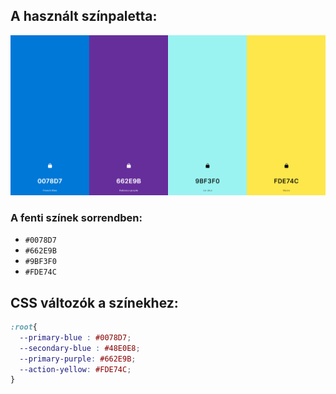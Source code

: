 ## A használt színpaletta:

![Color palette](/UI_design/src/colorpalette.png)

### A fenti színek sorrendben:

- `#0078D7`
- `#662E9B`
- `#9BF3F0`
- `#FDE74C`

## CSS változók a színekhez:

```css
:root{
  --primary-blue : #0078D7;
  --secondary-blue : #48E0E8;
  --primary-purple: #662E9B;
  --action-yellow: #FDE74C; 
}
```
